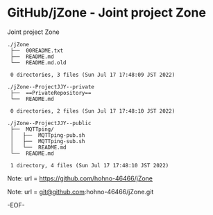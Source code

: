 # GitHub/jZone - Joint project Zone

Joint project Zone

    ./jZone
     ├──  00README.txt
     ├──  README.md
     └──  README.md.old
     
     0 directories, 3 files (Sun Jul 17 17:48:09 JST 2022)

    ./jZone--ProjectJJY--private
     ├──  ==PrivateRepository==
     └──  README.md
     
     0 directories, 2 files (Sun Jul 17 17:48:10 JST 2022)

    ./jZone--ProjectJJY--public
     ├──  MQTTping/
     │   ├──  MQTTping-pub.sh
     │   ├──  MQTTping-sub.sh
     │   └──  README.md
     └──  README.md
     
     1 directory, 4 files (Sun Jul 17 17:48:10 JST 2022)


Note:	url = https://github.com/hohno-46466/jZone

Note:	url = git@github.com:hohno-46466/jZone.git

-EOF-
